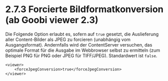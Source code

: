 # 2.7.3 Forcierte Bildformatkonversion \(ab Goobi viewer 2.3\)

Die Folgende Option erlaubt es, sofern auf `true` gesetzt, die Auslieferung aller Content-Bilder als JPEG zu forcieren \(unabhängig vom Ausgangsformat\). Andernfalls wird der ContentServer versuchen, das optimale Format für die Ausgabe im Webbrowser selbst zu ermitteln \(zum Beispiel PNG für PNG oder JPEG für TIFF/JPEG\). Standardwert ist `false`.

```markup
<viewer>
    <forceJpegConversion>true</forceJpegConversion>
</viewer>
```




